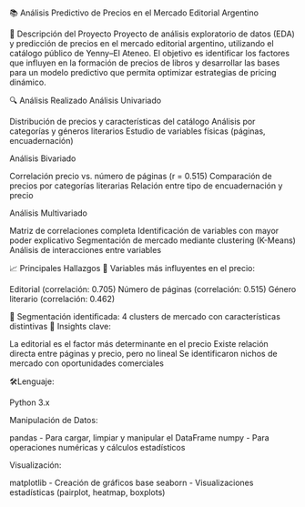 📚 Análisis Predictivo de Precios en el Mercado Editorial Argentino

🎯 Descripción del Proyecto
Proyecto de análisis exploratorio de datos (EDA) y predicción de precios en el mercado editorial argentino, utilizando el catálogo público de Yenny–El Ateneo. El objetivo es identificar los factores que influyen en la formación de precios de libros y desarrollar las bases para un modelo predictivo que permita optimizar estrategias de pricing dinámico.

🔍 Análisis Realizado
Análisis Univariado

Distribución de precios y características del catálogo
Análisis por categorías y géneros literarios
Estudio de variables físicas (páginas, encuadernación)

Análisis Bivariado

Correlación precio vs. número de páginas (r = 0.515)
Comparación de precios por categorías literarias
Relación entre tipo de encuadernación y precio

Análisis Multivariado

Matriz de correlaciones completa
Identificación de variables con mayor poder explicativo
Segmentación de mercado mediante clustering (K-Means)
Análisis de interacciones entre variables

📈 Principales Hallazgos
🔹 Variables más influyentes en el precio:

Editorial (correlación: 0.705)
Número de páginas (correlación: 0.515)
Género literario (correlación: 0.462)

🔹 Segmentación identificada: 4 clusters de mercado con características distintivas
🔹 Insights clave:

La editorial es el factor más determinante en el precio
Existe relación directa entre páginas y precio, pero no lineal
Se identificaron nichos de mercado con oportunidades comerciales

🛠️Lenguaje:

Python 3.x

Manipulación de Datos:

pandas - Para cargar, limpiar y manipular el DataFrame
numpy - Para operaciones numéricas y cálculos estadísticos

Visualización:

matplotlib - Creación de gráficos base
seaborn - Visualizaciones estadísticas (pairplot, heatmap, boxplots)
